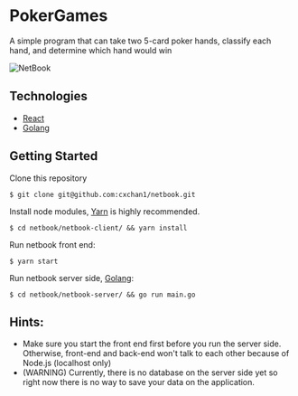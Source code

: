 # PokerGames
 A simple program that can take two 5-card poker hands, classify each hand, and determine which hand would win

<img alt="NetBook" src="./demo.png">

## Technologies
- [React](https://github.com/facebook/create-react-app#readme)
- [Golang](https://golang.org/)

## Getting Started
Clone this repository
```
$ git clone git@github.com:cxchan1/netbook.git
```
Install node modules, [Yarn](https://yarnpkg.com/en/) is highly recommended.
```
$ cd netbook/netbook-client/ && yarn install
```
Run netbook front end:
```
$ yarn start
```
Run netbook server side, [Golang](https://golang.org/doc/install):
```
$ cd netbook/netbook-server/ && go run main.go
```
## Hints:
- Make sure you start the front end first before you run the server side. Otherwise, front-end and back-end won't talk to each other because of Node.js (localhost only)
- (WARNING) Currently, there is no database on the server side yet so right now there is no way to save your data on the application.
